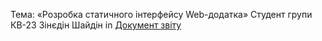 Тема: «Розробка статичного інтерфейсу Web-додатка» Cтудент групи КВ-23 Зінєдін Шайдін
in [Документ звіту](#https://docs.google.com/document/d/1n57n-nVW2R8oezGTtmo9r7jKO5tEz4myPu26K2F0POE/edit?hl=ru&tab=t.0)
